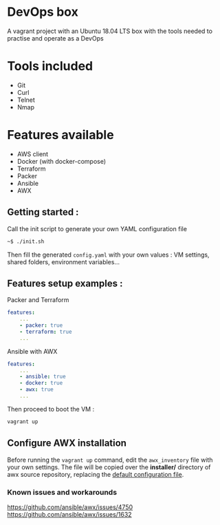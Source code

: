 # DevOps box
A vagrant project with an Ubuntu 18.04 LTS box with the tools needed to practise and operate as a DevOps

# Tools included
* Git
* Curl
* Telnet
* Nmap

# Features available
* AWS client
* Docker (with docker-compose)
* Terraform
* Packer
* Ansible
* AWX

## Getting started :
Call the init script to generate your own YAML configuration file
```bash
~$ ./init.sh
```

Then fill the generated `config.yaml` with your own values : VM settings, shared folders, environment variables...

## Features setup examples :
Packer and Terraform 
```yml
features:
    ...
    - packer: true
    - terraform: true
    ...
```

Ansible with AWX 
```yml
features:
    ...
    - ansible: true
    - docker: true
    - awx: true
    ...
```

Then proceed to boot the VM :
```bash
vagrant up
```

## Configure AWX installation
Before running the `vagrant up` command, edit the `awx_inventory` file with your own settings. The file will be copied over the **installer/** directory of awx source repository, replacing the [default configuration file](https://github.com/ansible/awx/blob/devel/installer/inventory).

### Known issues and workarounds  

https://github.com/ansible/awx/issues/4750
https://github.com/ansible/awx/issues/1632 